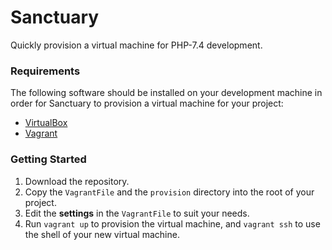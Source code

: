 # Sanctuary
Quickly provision a virtual machine for PHP-7.4 development.



### Requirements

The following software should be installed on your development machine in order for Sanctuary to provision a virtual machine for your project:

- [VirtualBox](http://virtualbox.org/)
- [Vagrant](http://vagrantup.com/)



### **Getting Started**

1. Download the repository.
2. Copy the `VagrantFile` and the `provision` directory into the root of your project.
3. Edit the **settings** in the `VagrantFile` to suit your needs.
4. Run `vagrant up` to provision the virtual machine, and `vagrant ssh` to use the shell of your new virtual machine.


